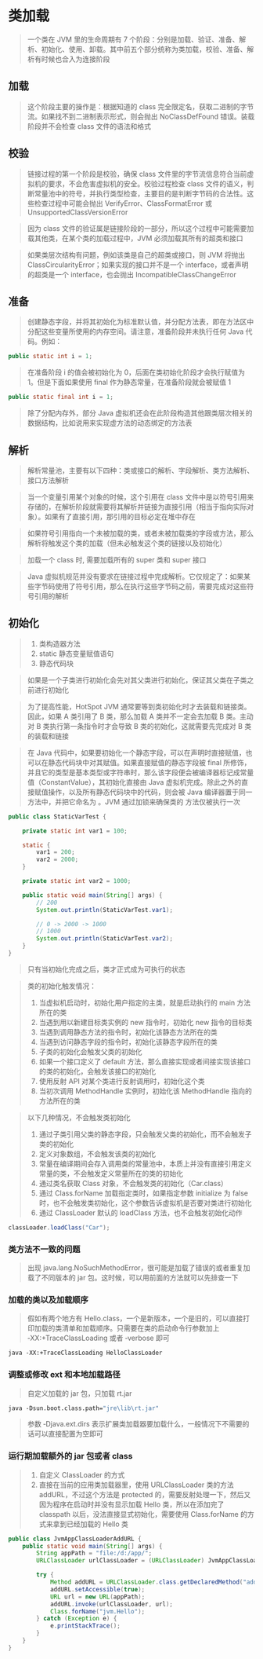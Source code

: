 # 类加载

> 一个类在 JVM 里的生命周期有 7 个阶段：分别是加载、验证、准备、解析、初始化、使用、卸载。其中前五个部分统称为类加载，校验、准备、解析有时候也合入为连接阶段

## 加载
> 这个阶段主要的操作是：根据知道的 class 完全限定名，获取二进制的字节流。如果找不到二进制表示形式，则会抛出 NoClassDefFound 错误。装载阶段并不会检查 class 文件的语法和格式

## 校验
> 链接过程的第一个阶段是校验，确保 class 文件里的字节流信息符合当前虚拟机的要求，不会危害虚拟机的安全。校验过程检查 class 文件的语义，判断常量池中的符号，并执行类型检查，主要目的是判断字节码的合法性。这些检查过程中可能会抛出 VerifyError、ClassFormatError 或 UnsupportedClassVersionError

> 因为 class 文件的验证属是链接阶段的一部分，所以这个过程中可能需要加载其他类，在某个类的加载过程中，JVM 必须加载其所有的超类和接口

> 如果类层次结构有问题，例如该类是自己的超类或接口，则 JVM 将抛出 ClassCircularityError；如果实现的接口并不是一个 interface，或者声明的超类是一个 interface，也会抛出 IncompatibleClassChangeError

## 准备
> 创建静态字段，并将其初始化为标准默认值，并分配方法表，即在方法区中分配这些变量所使用的内存空间。请注意，准备阶段并未执行任何 Java 代码。例如：

```java
public static int i = 1;
```

> 在准备阶段 i 的值会被初始化为 0，后面在类初始化阶段才会执行赋值为 1。但是下面如果使用 final 作为静态常量，在准备阶段就会被赋值 1

```java
public static final int i = 1;
```

> 除了分配内存外，部分 Java 虚拟机还会在此阶段构造其他跟类层次相关的数据结构，比如说用来实现虚方法的动态绑定的方法表

## 解析
> 解析常量池，主要有以下四种：类或接口的解析、字段解析、类方法解析、接口方法解析

> 当一个变量引用某个对象的时候，这个引用在 class 文件中是以符号引用来存储的，在解析阶段就需要将其解析并链接为直接引用（相当于指向实际对象）。如果有了直接引用，那引用的目标必定在堆中存在

> 如果符号引用指向一个未被加载的类，或者未被加载类的字段或方法，那么解析将触发这个类的加载（但未必触发这个类的链接以及初始化）

> 加载一个 class 时, 需要加载所有的 super 类和 super 接口

> Java 虚拟机规范并没有要求在链接过程中完成解析。它仅规定了：如果某些字节码使用了符号引用，那么在执行这些字节码之前，需要完成对这些符号引用的解析

## 初始化
> 1. 类构造器方法
> 2. static 静态变量赋值语句
> 3. 静态代码块

> 如果是一个子类进行初始化会先对其父类进行初始化，保证其父类在子类之前进行初始化

> 为了提高性能，HotSpot JVM 通常要等到类初始化时才去装载和链接类。因此，如果 A 类引用了 B 类，那么加载 A 类并不一定会去加载 B 类。主动对 B 类执行第一条指令时才会导致 B 类的初始化，这就需要先完成对 B 类的装载和链接

> 在 Java 代码中，如果要初始化一个静态字段，可以在声明时直接赋值，也可以在静态代码块中对其赋值。如果直接赋值的静态字段被 final 所修饰，并且它的类型是基本类型或字符串时，那么该字段便会被编译器标记成常量值（ConstantValue），其初始化直接由 Java 虚拟机完成。除此之外的直接赋值操作，以及所有静态代码块中的代码，则会被 Java 编译器置于同一方法中，并把它命名为 。JVM 通过加锁来确保类的  方法仅被执行一次

```java
public class StaticVarTest {

    private static int var1 = 100;

    static {
        var1 = 200;
        var2 = 2000;
    }

    private static int var2 = 1000;

    public static void main(String[] args) {
        // 200
        System.out.println(StaticVarTest.var1);

        // 0 -> 2000 -> 1000
        // 1000
        System.out.println(StaticVarTest.var2);
    }
}
```

> 只有当初始化完成之后，类才正式成为可执行的状态

> 类的初始化触发情况：
> 1. 当虚拟机启动时，初始化用户指定的主类，就是启动执行的 main 方法所在的类
> 2. 当遇到用以新建目标类实例的 new 指令时，初始化 new 指令的目标类
> 3. 当遇到调用静态方法的指令时，初始化该静态方法所在的类
> 4. 当遇到访问静态字段的指令时，初始化该静态字段所在的类
> 5. 子类的初始化会触发父类的初始化
> 6. 如果一个接口定义了 default 方法，那么直接实现或者间接实现该接口的类的初始化，会触发该接口的初始化
> 7. 使用反射 API 对某个类进行反射调用时，初始化这个类
> 8. 当初次调用 MethodHandle 实例时，初始化该 MethodHandle 指向的方法所在的类

> 以下几种情况，不会触发类初始化
> 1. 通过子类引用父类的静态字段，只会触发父类的初始化，而不会触发子类的初始化
> 2. 定义对象数组，不会触发该类的初始化
> 3. 常量在编译期间会存入调用类的常量池中，本质上并没有直接引用定义常量的类，不会触发定义常量所在的类的初始化
> 4. 通过类名获取 Class 对象，不会触发类的初始化（Car.class）
> 5. 通过 Class.forName 加载指定类时，如果指定参数 initialize 为 false 时，也不会触发类初始化，这个参数告诉虚拟机是否要对类进行初始化
> 6. 通过 ClassLoader 默认的 loadClass 方法，也不会触发初始化动作

```java
classLoader.loadClass("Car");
```

### 类方法不一致的问题

> 出现 java.lang.NoSuchMethodError，很可能是加载了错误的或者重复加载了不同版本的 jar 包。这时候，可以用前面的方法就可以先排查一下

### 加载的类以及加载顺序

> 假如有两个地方有 Hello.class，一个是新版本，一个是旧的，可以直接打印加载的类清单和加载顺序。只需要在类的启动命令行参数加上 ‐XX:+TraceClassLoading 或者 ‐verbose 即可

```sh
java ‐XX:+TraceClassLoading HelloClassLoader
```

### 调整或修改 ext 和本地加载路径

> 自定义加载的 jar 包，只加载 rt.jar

```sh
java ‐Dsun.boot.class.path="jre\lib\rt.jar"
```

> 参数 ‐Djava.ext.dirs 表示扩展类加载器要加载什么，一般情况下不需要的话可以直接配置为空即可

### 运行期加载额外的 jar 包或者 class

> 1. 自定义 ClassLoader 的方式
> 2. 直接在当前的应用类加载器里，使用 URLClassLoader 类的方法 addURL，不过这个方法是 protected 的，需要反射处理一下，然后又因为程序在启动时并没有显示加载 Hello 类，所以在添加完了 classpath 以后，没法直接显式初始化，需要使用 Class.forName 的方式来拿到已经加载的 Hello 类

```java
public class JvmAppClassLoaderAddURL {
    public static void main(String[] args) {
        String appPath = "file:/d:/app/";
        URLClassLoader urlClassLoader = (URLClassLoader) JvmAppClassLoaderAddURL.class;

        try {
            Method addURL = URLClassLoader.class.getDeclaredMethod("addURL");
            addURL.setAccessible(true);
            URL url = new URL(appPath);
            addURL.invoke(urlClassLoader, url);
            Class.forName("jvm.Hello");
        } catch (Exception e) {
            e.printStackTrace();
        }
    }
}
```